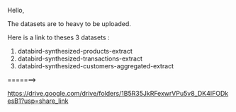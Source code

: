 Hello,

The datasets are to heavy to be uploaded.

Here is a link to theses 3 datasets  :

1. databird-synthesized-products-extract
2. databird-synthesized-transactions-extract
3. databird-synthesized-customers-aggregated-extract

=======>

https://drive.google.com/drive/folders/1B5R35JkRFexwrVPu5v8_DK4IFODkesB1?usp=share_link
